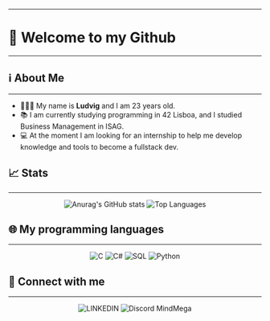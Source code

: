 _____________________________________________________________________________________________________________________________________________________________________________________________________________________________________________________________________________
# 👋 **Welcome to my Github**
_____________________________________________________________________________________________________________________________________________________________________________________________________________________________________________________________________________
## ℹ️ About Me
_____________________________________________________________________________________________________________________________________________________________________________________________________________________________________________________________________________

* 👨🏼‍💻 My name is **Ludvig** and I am 23 years old.
* 📚 I am currently studying programming in 42 Lisboa, and I studied Business Management in ISAG.
* 💻 At the moment I am looking for an internship to help me develop knowledge and tools to become a fullstack dev.

## 📈 Stats
_____________________________________________________________________________________________________________________________________________________________________________________________________________________________________________________________________________
<p align="center">
  <img src="https://github-readme-stats.vercel.app/api?username=MrRieff&show_icons=true&hide=contribs&theme=tokyonight&cache_seconds=1800&count_private=true" alt="Anurag's GitHub stats" />
  <img src="https://github-readme-stats.vercel.app/api/top-langs/?username=MrRieff&theme=tokyonight&cache_seconds=1800&layout=compact" alt="Top Languages" />
</p>

## 🌐 My programming languages
_____________________________________________________________________________________________________________________________________________________________________________________________________________________________________________________________________________
 <p align="center">
   <img src="https://img.shields.io/badge/C-00599C?style=for-the-badge&logo=c&logoColor=white" alt="C" />
   <img src="https://img.shields.io/badge/C%23-239120?style=for-the-badge&logo=c-sharp&logoColor=white" alt="C#" />
   <img src="https://img.shields.io/badge/SQL-003B57?style=for-the-badge&logo=postgresql&logoColor=white" alt="SQL" />
   <img src="https://img.shields.io/badge/Python-3776AB?style=for-the-badge&logo=python&logoColor=white" alt="Python" />
 </p>

## 📱 Connect with me
_____________________________________________________________________________________________________________________________________________________________________________________________________________________________________________________________________________
<p align="center">
  <img src="https://img.shields.io/badge/LinkedIn-0077B5?style=flat-square&logo=linkedin&logoColor=white)](https://www.linkedin.com/in/ludvig-johannes-smith-rieff-9a8819242/)" alt="LINKEDIN" />
  <img src="https://img.shields.io/badge/Discord-5865F2?style=flat-square&logo=discord&logoColor=white)" alt="Discord" /> 
  MindMega
</p>

